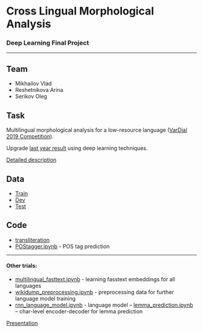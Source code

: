 # Cross Lingual Morphological Analysis
### Deep Learning Final Project

---

## Team

- Mikhailov Vlad
- Reshetnikova Arina
- Serikov Oleg

## Task

Multilingual morphological analysis for a low-resource language ([VarDial 2019 Competition](https://github.com/ftyers/vardial-shared-task)).

Upgrade [last year result](https://www.aclweb.org/anthology/W19-1415.pdf) using deep learning techniques.

[Detailed description](https://docs.google.com/document/d/1iVaGEvkJm2wbELNv74AJYCofToSNaSOc2fWlrMY8xfw/edit#heading=h.p7fj7q5ek1cq)

## Data

- [Train](https://github.com/ftyers/vardial-shared-task/blob/master/train/trk-uncovered)
- [Dev](https://github.com/ftyers/vardial-shared-task/blob/master/dev/trk-uncovered)
- [Test](https://github.com/ftyers/vardial-shared-task/blob/master/test/trk-uncovered)

## Code

- [transliteration](https://github.com/HSE-CROSS-LING-DL/transliteration-tur)
- [POStagger.ipynb](POStagger.ipynb) - POS tag prediction
---
#### Other trials:
- [multilingual_fasttext.ipynb](multilingual_fasttext.ipynb) - learning fasstext embeddings for all languages
- [wikidump_preprocessing.ipynb](wikidump_preprocessing) - preprocessing data for further language model training
- [rnn_language_model.ipynb](rnn_language_model.ipynb) - language model
– [lemma_prediction.ipynb](lemma_prediction.ipynb) – char-level encoder-decoder for lemma prediction

[Presentation](https://docs.google.com/presentation/d/1BsMvcf_Irg1cm1ITF-c1RklAlF0tzvXRw8NpJbARCrU/edit#slide=id.g6cc047a59b_0_60)
